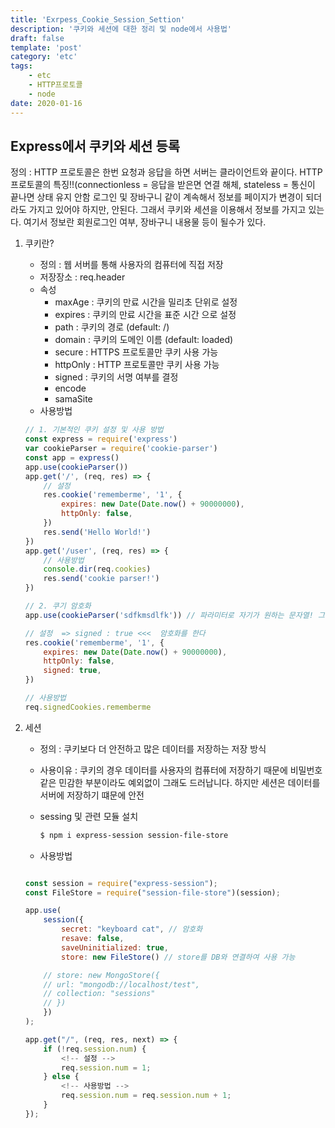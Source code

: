 ```yaml
---
title: 'Exrpess_Cookie_Session_Settion'
description: '쿠키와 세션에 대한 정리 및 node에서 사용법'
draft: false
template: 'post'
category: 'etc'
tags:
    - etc
    - HTTP프로토콜
    - node
date: 2020-01-16
---
```


## Express에서 쿠키와 세션 등록

정의 : HTTP 프로토콜은 한번 요청과 응답을 하면 서버는 클라이언트와 끝이다.
HTTP 프로토콜의 특징!!(connectionless = 응답을 받은면 연결 해체, stateless = 통신이 끝나면 상태 유지 안함
로그인 및 장바구니 같이 계속해서 정보를 페이지가 변경이 되더라도 가지고 있어야 하지만, 안된다. 그래서 쿠키와 세션을 이용해서 정보를 가지고 있는다. 여기서 정보란 회원로그인 여부, 장바구니 내용물 등이 될수가 있다.

1. 쿠키란?

    - 정의 : 웹 서버를 통해 사용자의 컴퓨터에 직접 저장
    - 저장장소 : req.header
    - 속성
        - maxAge : 쿠키의 만료 시간을 밀리초 단위로 설정
        - expires : 쿠키의 만료 시간을 표준 시간 으로 설정
        - path : 쿠키의 경로 (default: /)
        - domain : 쿠키의 도메인 이름 (default: loaded)
        - secure : HTTPS 프로토콜만 쿠키 사용 가능
        - httpOnly : HTTP 프로토콜만 쿠키 사용 가능
        - signed : 쿠키의 서명 여부를 결정
        - encode
        - samaSite

    * 사용방법

    ```js
    // 1. 기본적인 쿠키 설정 및 사용 방법
    const express = require('express')
    var cookieParser = require('cookie-parser')
    const app = express()
    app.use(cookieParser())
    app.get('/', (req, res) => {
        // 설정
        res.cookie('rememberme', '1', {
            expires: new Date(Date.now() + 90000000),
            httpOnly: false,
        })
        res.send('Hello World!')
    })
    app.get('/user', (req, res) => {
        // 사용방법
        console.dir(req.cookies)
        res.send('cookie parser!')
    })

    // 2. 쿠기 암호화
    app.use(cookieParser('sdfkmsdlfk')) // 파라미터로 자기가 원하는 문자열! 그걸 기준으로 암호화

    // 설정  => signed : true <<<  암호화를 한다
    res.cookie('rememberme', '1', {
        expires: new Date(Date.now() + 90000000),
        httpOnly: false,
        signed: true,
    })

    // 사용방법
    req.signedCookies.rememberme
    ```

2. 세션

    - 정의 : 쿠키보다 더 안전하고 많은 데이터를 저장하는 저장 방식
    - 사용이유 : 쿠키의 경우 데이터를 사용자의 컴퓨터에 저장하기 때문에 비밀번호 같은 민감한
      부분이라도 예외없이 그래도 드러납니다. 하지만 세션은 데이터를 서버에 저장하기 떄문에 안전
    - sessing 및 관련 모듈 설치

        ```bash
        $ npm i express-session session-file-store
        ```

    - 사용방법

    ```js

    const session = require("express-session");
    const FileStore = require("session-file-store")(session);

    app.use(
        session({
            secret: "keyboard cat", // 암호화
            resave: false,
            saveUninitialized: true,
            store: new FileStore() // store를 DB와 연결하여 사용 가능

        // store: new MongoStore({
        // url: "mongodb://localhost/test",
        // collection: "sessions"
        // })
        })
    );

    app.get("/", (req, res, next) => {
        if (!req.session.num) {
            <!-- 설정 -->
            req.session.num = 1;
        } else {
            <!-- 사용방법 -->
            req.session.num = req.session.num + 1;
        }
    });


    ```
